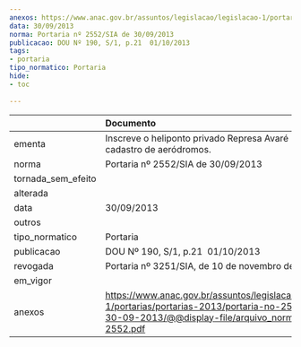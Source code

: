 ```yaml
---
anexos: https://www.anac.gov.br/assuntos/legislacao/legislacao-1/portarias/portarias-2013/portaria-no-2552-sia-de-30-09-2013/@@display-file/arquivo_norma/PA2013-2552.pdf
data: 30/09/2013
norma: Portaria nº 2552/SIA de 30/09/2013
publicacao: DOU Nº 190, S/1, p.21  01/10/2013
tags:
- portaria
tipo_normatico: Portaria
hide: 
- toc 
 
---
```


|                    | Documento                                                                                                                                                         |
|:-------------------|:------------------------------------------------------------------------------------------------------------------------------------------------------------------|
| ementa             | Inscreve o heliponto privado Represa Avaré (SP) no cadastro de aeródromos.                                                                                        |
| norma              | Portaria nº 2552/SIA de 30/09/2013                                                                                                                                |
| tornada_sem_efeito |                                                                                                                                                                   |
| alterada           |                                                                                                                                                                   |
| data               | 30/09/2013                                                                                                                                                        |
| outros             |                                                                                                                                                                   |
| tipo_normatico     | Portaria                                                                                                                                                          |
| publicacao         | DOU Nº 190, S/1, p.21  01/10/2013                                                                                                                                 |
| revogada           | Portaria nº 3251/SIA, de 10 de novembro de 2016.                                                                                                                  |
| em_vigor           |                                                                                                                                                                   |
| anexos             | https://www.anac.gov.br/assuntos/legislacao/legislacao-1/portarias/portarias-2013/portaria-no-2552-sia-de-30-09-2013/@@display-file/arquivo_norma/PA2013-2552.pdf |